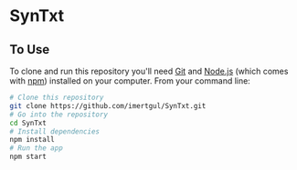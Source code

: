 # SynTxt


## To Use

To clone and run this repository you'll need [Git](https://git-scm.com) and [Node.js](https://nodejs.org/en/download/) (which comes with [npm](http://npmjs.com)) installed on your computer. From your command line:

```bash
# Clone this repository
git clone https://github.com/imertgul/SynTxt.git
# Go into the repository
cd SynTxt
# Install dependencies
npm install
# Run the app
npm start
```